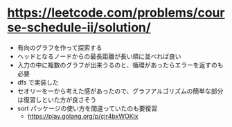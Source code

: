 # https://leetcode.com/problems/course-schedule-ii/solution/

- 有向のグラフを作って探索する
- ヘッドとなるノードからの最長距離が長い順に並べれば良い
- 入力の中に複数のグラフが出来うるのと、循環があったらエラーを返すのも必要
- dfs で実装した
- セオリーを一から考えた感があったので、グラフアルゴリズムの簡単な部分は復習しといた方が良さそう
- sort パッケージの使い方を間違っていたのも要復習
    - https://play.golang.org/p/cjr4bxWOKlx
